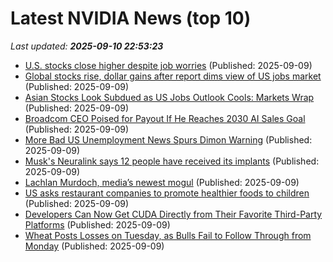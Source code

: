 # Latest NVIDIA News (top 10)
_Last updated: **2025-09-10 22:53:23**_

- [U.S. stocks close higher despite job worries](https://www.thestar.com.my/news/world/2025/09/10/us-stocks-close-higher-despite-job-worries) (Published: 2025-09-09)
- [Global stocks rise, dollar gains after report dims view of US jobs market](https://biztoc.com/x/9babb8b7649c938c) (Published: 2025-09-09)
- [Asian Stocks Look Subdued as US Jobs Outlook Cools: Markets Wrap](https://biztoc.com/x/41c44f85d3578785) (Published: 2025-09-09)
- [Broadcom CEO Poised for Payout If He Reaches 2030 AI Sales Goal](https://biztoc.com/x/58401d68feb88816) (Published: 2025-09-09)
- [More Bad US Unemployment News Spurs Dimon Warning](https://biztoc.com/x/04e9b7a1ede7129e) (Published: 2025-09-09)
- [Musk's Neuralink says 12 people have received its implants](https://biztoc.com/x/ea2efa989f7c685e) (Published: 2025-09-09)
- [Lachlan Murdoch, media’s newest mogul](https://biztoc.com/x/c463e61381291fed) (Published: 2025-09-09)
- [US asks restaurant companies to promote healthier foods to children](https://biztoc.com/x/6368639d40d12fe0) (Published: 2025-09-09)
- [Developers Can Now Get CUDA Directly from Their Favorite Third-Party Platforms](https://developer.nvidia.com/blog/developers-can-now-get-cuda-directly-from-their-favorite-third-party-platforms/) (Published: 2025-09-09)
- [Wheat Posts Losses on Tuesday, as Bulls Fail to Follow Through from Monday](https://biztoc.com/x/5d9f0942c12c3c54) (Published: 2025-09-09)
